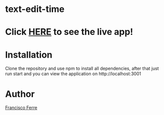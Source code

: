 # text-edit-time

# Click [HERE](https://just-another-text.herokuapp.com/) to see the live app!

# Installation
Clone the repository and use npm to install all dependencies, after that just run start and you can view the application on http://localhost:3001

# Author
[Francisco Ferre](https://github.com/ScoBoFoSho)